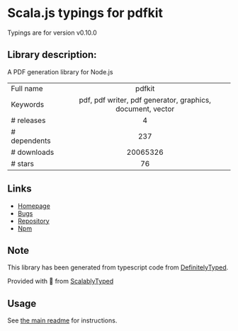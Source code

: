 
# Scala.js typings for pdfkit

Typings are for version v0.10.0

## Library description:
A PDF generation library for Node.js

|                    |                 |
| ------------------ | :-------------: |
| Full name          | pdfkit |
| Keywords           | pdf, pdf writer, pdf generator, graphics, document, vector |
| # releases         | 4 |
| # dependents       | 237 |
| # downloads        | 20065326 |
| # stars            | 76 |

## Links
- [Homepage](http://pdfkit.org/)
- [Bugs](https://github.com/foliojs/pdfkit/issues)
- [Repository](https://github.com/foliojs/pdfkit)
- [Npm](https://www.npmjs.com/package/pdfkit)
    


## Note
This library has been generated from typescript code from [DefinitelyTyped](https://definitelytyped.org).

Provided with :purple_heart: from [ScalablyTyped](https://github.com/oyvindberg/ScalablyTyped)

## Usage
See [the main readme](../../readme.md) for instructions.


